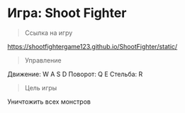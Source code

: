 # Игра: Shoot Fighter

> Ссылка на игру

https://shootfightergame123.github.io/ShootFighter/static/

> Управление

Движение: W A S D
Поворот: Q E
Стельба: R

> Цель игры

Уничтожить всех монстров
